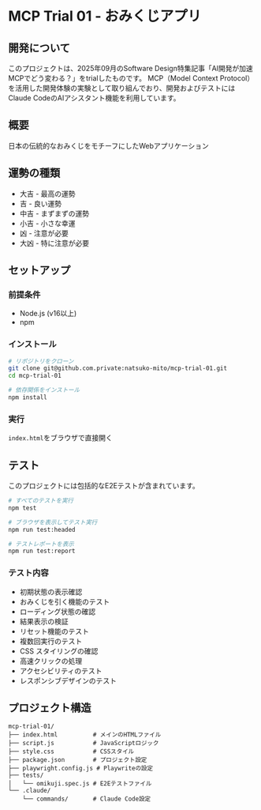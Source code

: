 # MCP Trial 01 - おみくじアプリ

## 開発について

このプロジェクトは、2025年09月のSoftware Design特集記事「AI開発が加速 MCPでどう変わる？」をtrialしたものです。
MCP（Model Context Protocol）を活用した開発体験の実験として取り組んでおり、開発およびテストにはClaude CodeのAIアシスタント機能を利用しています。

## 概要

日本の伝統的なおみくじをモチーフにしたWebアプリケーション

## 運勢の種類

- 大吉 - 最高の運勢
- 吉 - 良い運勢
- 中吉 - まずまずの運勢
- 小吉 - 小さな幸運
- 凶 - 注意が必要
- 大凶 - 特に注意が必要

## セットアップ

### 前提条件

- Node.js (v16以上)
- npm

### インストール

```bash
# リポジトリをクローン
git clone git@github.com.private:natsuko-mito/mcp-trial-01.git
cd mcp-trial-01

# 依存関係をインストール
npm install
```

### 実行

`index.html`をブラウザで直接開く

## テスト

このプロジェクトには包括的なE2Eテストが含まれています。

```bash
# すべてのテストを実行
npm test

# ブラウザを表示してテスト実行
npm run test:headed

# テストレポートを表示
npm run test:report
```

### テスト内容

- 初期状態の表示確認
- おみくじを引く機能のテスト
- ローディング状態の確認
- 結果表示の検証
- リセット機能のテスト
- 複数回実行のテスト
- CSS スタイリングの確認
- 高速クリックの処理
- アクセシビリティのテスト
- レスポンシブデザインのテスト

## プロジェクト構造

```
mcp-trial-01/
├── index.html          # メインのHTMLファイル
├── script.js           # JavaScriptロジック
├── style.css           # CSSスタイル
├── package.json        # プロジェクト設定
├── playwright.config.js # Playwriteの設定
├── tests/
│   └── omikuji.spec.js # E2Eテストファイル
└── .claude/
    └── commands/       # Claude Code設定
```


